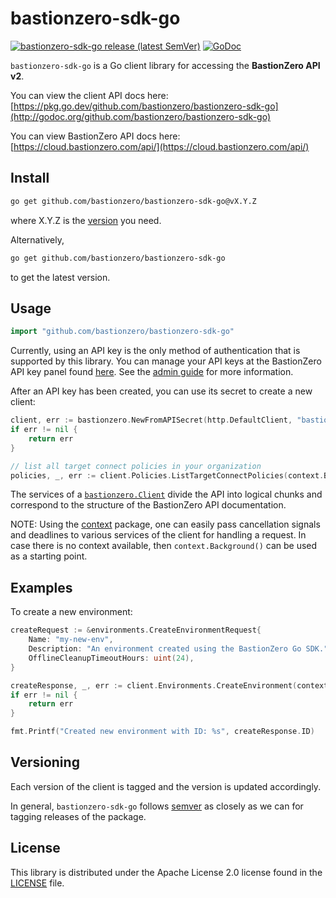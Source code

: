 # bastionzero-sdk-go

[![bastionzero-sdk-go release (latest SemVer)](https://img.shields.io/github/v/release/bastionzero/bastionzero-sdk-go?sort=semver)](https://github.com/bastionzero/bastionzero-sdk-go/releases)
[![GoDoc](https://img.shields.io/static/v1?label=godoc&message=reference&color=blue)](https://pkg.go.dev/github.com/bastionzero/bastionzero-sdk-go)

`bastionzero-sdk-go` is a Go client library for accessing the **BastionZero API
v2**. 

You can view the client API docs here: [https://pkg.go.dev/github.com/bastionzero/bastionzero-sdk-go](http://godoc.org/github.com/bastionzero/bastionzero-sdk-go)

You can view BastionZero API docs here: [https://cloud.bastionzero.com/api/](https://cloud.bastionzero.com/api/)

## Install

```sh
go get github.com/bastionzero/bastionzero-sdk-go@vX.Y.Z
```

where X.Y.Z is the [version](https://github.com/bastionzero/bastionzero-sdk-go/releases) you need.

Alternatively,

```sh
go get github.com/bastionzero/bastionzero-sdk-go
```

to get the latest version.

## Usage

```go
import "github.com/bastionzero/bastionzero-sdk-go"
```

Currently, using an API key is the only method of authentication that is
supported by this library. You can manage your API keys at the BastionZero API
key panel found [here](https://cloud.bastionzero.com/admin/apikeys). See the
[admin
guide](https://docs.bastionzero.com/docs/admin-guide/authorization#creating-an-api-key)
for more information.

After an API key has been created, you can use its secret to create a new
client:

```go
client, err := bastionzero.NewFromAPISecret(http.DefaultClient, "bastionzero-api-secret")
if err != nil {
    return err
}

// list all target connect policies in your organization
policies, _, err := client.Policies.ListTargetConnectPolicies(context.Background(), nil)
```

The services of a [`bastionzero.Client`](https://pkg.go.dev/github.com/bastionzero/bastionzero-sdk-go/bastionzero#Client) divide the API into logical chunks and correspond to
the structure of the BastionZero API documentation.

NOTE: Using the [context](https://godoc.org/context) package, one can easily
pass cancellation signals and deadlines to various services of the client for
handling a request. In case there is no context available, then `context.Background()`
can be used as a starting point.

## Examples

To create a new environment:

```go
createRequest := &environments.CreateEnvironmentRequest{
    Name: "my-new-env",
    Description: "An environment created using the BastionZero Go SDK.",
    OfflineCleanupTimeoutHours: uint(24),
}

createResponse, _, err := client.Environments.CreateEnvironment(context.TODO(), createRequest)
if err != nil {
    return err
}

fmt.Printf("Created new environment with ID: %s", createResponse.ID)
```

## Versioning

Each version of the client is tagged and the version is updated accordingly.

In general, `bastionzero-sdk-go` follows [semver](https://semver.org/) as
closely as we can for tagging releases of the package.

## License

This library is distributed under the Apache License 2.0 license found in the
[LICENSE](./LICENSE) file.
